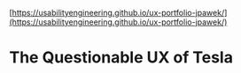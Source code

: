 [https://usabilityengineering.github.io/ux-portfolio-jpawek/](https://usabilityengineering.github.io/ux-portfolio-jpawek/)
# The Questionable UX of Tesla

